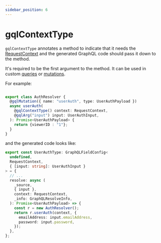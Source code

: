 ```yaml
---
sidebar_position: 6
---
```


# gqlContextType

`gqlContextType` annotates a method to indicate that it needs the [RequestContext](/docs/core-concepts/context#requestcontext) and the generated GraphQL code should pass it down to the method.

It's required to be the first argument to the method. It can be used in custom [queries](/docs/custom-queries/custom-queries) or [mutations](/docs/custom-queries/custom-mutations).

For example:

```ts title="src/graphql/mutations/auth.ts"

export class AuthResolver {
  @gqlMutation({ name: "userAuth", type: UserAuthPayload })
  async userAuth(
    @gqlContextType() context: RequestContext,
    @gqlArg("input") input: UserAuthInput,
  ): Promise<UserAuthPayload> {
    return {viewerID : "1"};
  }
}
```

and the generated code looks like:

```ts title="src/graphql/mutations/generated/user_auth_type.ts"
export const UserAuthType: GraphQLFieldConfig<
  undefined,
  RequestContext,
  { [input: string]: UserAuthInput }
> = {
  // ...
  resolve: async (
    _source,
    { input },
    context: RequestContext,
    _info: GraphQLResolveInfo,
  ): Promise<UserAuthPayload> => {
    const r = new AuthResolver();
    return r.userAuth(context, {
      emailAddress: input.emailAddress,
      password: input.password,
    });
  },
};
```
